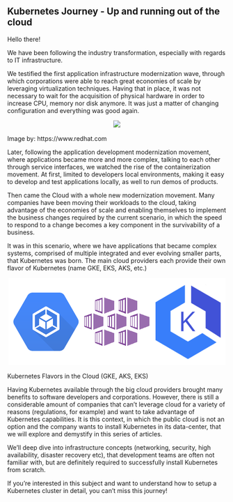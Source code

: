 ## Kubernetes Journey - Up and running out of the cloud

Hello there!

We have been following the industry transformation, especially with regards to IT infrastructure.

We testified the first application infrastructure modernization wave, through which corporations were able to reach great economies of scale by leveraging virtualization techniques. Having that in place, it was not necessary to wait for the acquisition of physical hardware in order to increase CPU, memory nor disk anymore. It was just a matter of changing configuration and everything was good again.

<p align="center">
  <img src="images/virtualizadion-lxc.png">
</p>
Image by: https://www.redhat.com

Later, following the application development modernization movement, where applications became more and more complex, talking to each other through service interfaces, we watched the rise of the containerization movement. At first, limited to developers local environments, making it easy to develop and test applications locally, as well to run demos of products.

Then came the Cloud with a whole new modernization movement. Many companies have been moving their workloads to the cloud, taking advantage of the economies of scale and enabling themselves to implement the business changes required by the current scenario, in which the speed to respond to a change becomes a key component in the survivability of a business.

It was in this scenario, where we have applications that became complex systems, comprised of multiple integrated and ever evolving smaller parts, that Kubernetes was born. The main cloud providers each provide their own flavor of Kubernetes (name GKE, EKS, AKS, etc.)

<p align="center">
  <img src="images/kubernetes-cloud-flavors.png">
</p>
Kubernetes Flavors in the Cloud (GKE, AKS, EKS)

Having Kubernetes available through the big cloud providers brought many benefits to software developers and corporations. However, there is still a considerable amount of companies that can’t leverage cloud for a variety of reasons (regulations, for example) and want to take advantage of Kubernetes capabilities. It is this context, in which the public cloud is not an option and the company wants to install Kubernetes in its data-center, that we will explore and demystify in this series of articles.

We’ll deep dive into infrastructure concepts (networking, security, high availability, disaster recovery etc), that development teams are often not familiar with, but are definitely required to successfully install Kubernetes from scratch.

If you’re interested in this subject and want to understand how to setup a Kubernetes cluster in detail, you can’t miss this journey!
